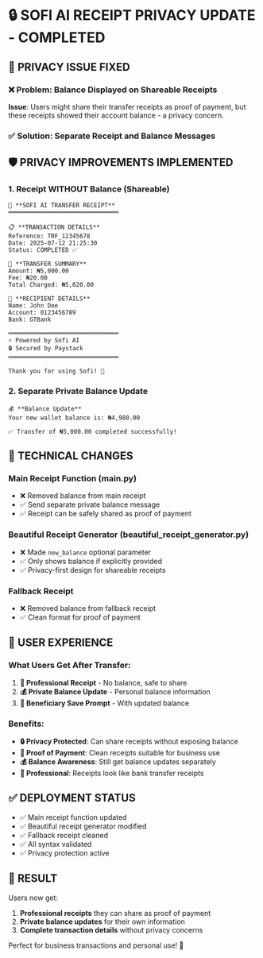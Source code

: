 # 🔒 SOFI AI RECEIPT PRIVACY UPDATE - COMPLETED

## 🎯 PRIVACY ISSUE FIXED

### ❌ Problem: Balance Displayed on Shareable Receipts
**Issue**: Users might share their transfer receipts as proof of payment, but these receipts showed their account balance - a privacy concern.

### ✅ Solution: Separate Receipt and Balance Messages

## 🛡️ PRIVACY IMPROVEMENTS IMPLEMENTED

### 1. Receipt WITHOUT Balance (Shareable)
```
🧾 **SOFI AI TRANSFER RECEIPT**
═══════════════════════════════

📋 **TRANSACTION DETAILS**
Reference: TRF_12345678
Date: 2025-07-12 21:25:30
Status: COMPLETED ✅

💸 **TRANSFER SUMMARY**
Amount: ₦5,000.00
Fee: ₦20.00
Total Charged: ₦5,020.00

👤 **RECIPIENT DETAILS**
Name: John Doe
Account: 0123456789
Bank: GTBank

═══════════════════════════════
⚡ Powered by Sofi AI
🔒 Secured by Paystack
═══════════════════════════════

Thank you for using Sofi! 💙
```

### 2. Separate Private Balance Update
```
💰 **Balance Update**
Your new wallet balance is: ₦4,980.00

✅ Transfer of ₦5,000.00 completed successfully!
```

## 🔧 TECHNICAL CHANGES

### Main Receipt Function (main.py)
- ❌ Removed balance from main receipt
- ✅ Send separate private balance message
- ✅ Receipt can be safely shared as proof of payment

### Beautiful Receipt Generator (beautiful_receipt_generator.py)
- ❌ Made `new_balance` optional parameter
- ✅ Only shows balance if explicitly provided
- ✅ Privacy-first design for shareable receipts

### Fallback Receipt
- ❌ Removed balance from fallback receipt
- ✅ Clean format for proof of payment

## 📱 USER EXPERIENCE

### What Users Get After Transfer:
1. **📧 Professional Receipt** - No balance, safe to share
2. **💰 Private Balance Update** - Personal balance information
3. **🎯 Beneficiary Save Prompt** - With updated balance

### Benefits:
- **🔒 Privacy Protected**: Can share receipts without exposing balance
- **📄 Proof of Payment**: Clean receipts suitable for business use
- **💰 Balance Awareness**: Still get balance updates separately
- **🤝 Professional**: Receipts look like bank transfer receipts

## ✅ DEPLOYMENT STATUS

- ✅ Main receipt function updated
- ✅ Beautiful receipt generator modified
- ✅ Fallback receipt cleaned
- ✅ All syntax validated
- ✅ Privacy protection active

## 🎉 RESULT

Users now get:
1. **Professional receipts** they can share as proof of payment
2. **Private balance updates** for their own information
3. **Complete transaction details** without privacy concerns

Perfect for business transactions and personal use! 🚀
